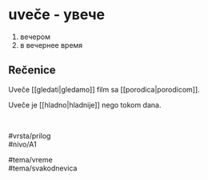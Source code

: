 # uveče - увече

1. вечером  
2. в вечернее время

## Rečenice

Uveče [[gledati|gledamo]] film sa [[porodica|porodicom]].

Uveče je [[hladno|hladnije]] nego tokom dana.

<br>

#vrsta/prilog  
#nivo/A1  

#tema/vreme  
#tema/svakodnevica  
